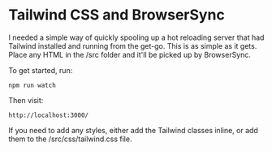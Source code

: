 # Tailwind CSS and BrowserSync

I needed a simple way of quickly spooling up a hot reloading server that had Tailwind installed and running from the get-go. This is as simple as it gets. Place any HTML in the /src folder and it'll be picked up by BrowserSync.

To get started, run:

```
npm run watch
```

Then visit:
```
http://localhost:3000/
```

If you need to add any styles, either add the Tailwind classes inline, or add them to the /src/css/tailwind.css file.
